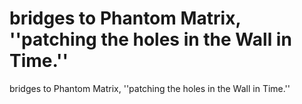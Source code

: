 # bridges to Phantom Matrix, ''patching the holes in the Wall in Time.''

bridges to Phantom Matrix, ''patching the holes in the Wall in Time.''